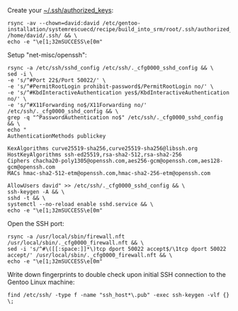Create your [~/.ssh/authorized_keys](https://wiki.gentoo.org/wiki/SSH#Passwordless_authentication):

```shell
rsync -av --chown=david:david /etc/gentoo-installation/systemrescuecd/recipe/build_into_srm/root/.ssh/authorized_keys /home/david/.ssh/ && \
echo -e "\e[1;32mSUCCESS\e[0m"
```

Setup "net-misc/openssh":

```shell hl_lines="1"
rsync -a /etc/ssh/sshd_config /etc/ssh/._cfg0000_sshd_config && \
sed -i \
-e 's/^#Port 22$/Port 50022/' \
-e 's/^#PermitRootLogin prohibit-password$/PermitRootLogin no/' \
-e 's/^#KbdInteractiveAuthentication yes$/KbdInteractiveAuthentication no/' \
-e 's/^#X11Forwarding no$/X11Forwarding no/' /etc/ssh/._cfg0000_sshd_config && \
grep -q "^PasswordAuthentication no$" /etc/ssh/._cfg0000_sshd_config && \
echo "
AuthenticationMethods publickey

KexAlgorithms curve25519-sha256,curve25519-sha256@libssh.org
HostKeyAlgorithms ssh-ed25519,rsa-sha2-512,rsa-sha2-256
Ciphers chacha20-poly1305@openssh.com,aes256-gcm@openssh.com,aes128-gcm@openssh.com
MACs hmac-sha2-512-etm@openssh.com,hmac-sha2-256-etm@openssh.com

AllowUsers david" >> /etc/ssh/._cfg0000_sshd_config && \
ssh-keygen -A && \
sshd -t && \
systemctl --no-reload enable sshd.service && \
echo -e "\e[1;32mSUCCESS\e[0m"
```

Open the SSH port:

```shell hl_lines="1"
rsync -a /usr/local/sbin/firewall.nft /usr/local/sbin/._cfg0000_firewall.nft && \
sed -i 's/^#\([[:space:]]*\)tcp dport 50022 accept$/\1tcp dport 50022 accept/' /usr/local/sbin/._cfg0000_firewall.nft && \
echo -e "\e[1;32mSUCCESS\e[0m"
```

Write down fingerprints to double check upon initial SSH connection to the Gentoo Linux machine:

```shell
find /etc/ssh/ -type f -name "ssh_host*\.pub" -exec ssh-keygen -vlf {} \;
```
